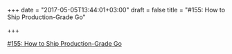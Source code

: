 +++
date = "2017-05-05T13:44:01+03:00"
draft = false
title = "#155: How to Ship Production-Grade Go"

+++

<p><a href="https://golangweekly.com/issues/155">#155: How to Ship Production-Grade Go</a></p>
